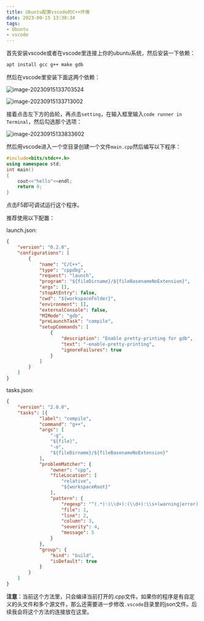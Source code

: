 ```yaml
---
title: Ubuntu配置vscode的C++环境
date: 2023-09-15 13:30:34
tags:
- Ubuntu
- vscode
---
```




 首先安装vscode或者在vscode里连接上你的ubuntu系统，然后安装一下依赖：

```bash
apt install gcc g++ make gdb
```

然后在vscode里安装下面这两个依赖：

![image-20230915133703524](https://abdusalam-typora.oss-cn-beijing.aliyuncs.com/img-for-typora/image-20230915133703524.png)

![image-20230915133713002](https://abdusalam-typora.oss-cn-beijing.aliyuncs.com/img-for-typora/image-20230915133713002.png)

接着点击左下方的齿轮，再点击`setting`，在输入框里输入`code runner in Terminal`，然后勾选那个选项：

![image-20230915133833602](https://abdusalam-typora.oss-cn-beijing.aliyuncs.com/img-for-typora/image-20230915133833602.png)

然后用vscode进入一个空目录创建一个文件`main.cpp`然后编写以下程序：

```c++
#include<bits/stdc++.h>
using namespace std;
int main()
{
    cout<<"hello"<<endl;
    return 0;
}
```

点击F5即可调试运行这个程序。

推荐使用以下配置：

launch.json:

```json
{
    "version": "0.2.0",
    "configurations": [
        {
            "name": "C/C++",
            "type": "cppdbg",
            "request": "launch",
            "program": "${fileDirname}/${fileBasenameNoExtension}",
            "args": [],
            "stopAtEntry": false,
            "cwd": "${workspaceFolder}",
            "environment": [],
            "externalConsole": false,
            "MIMode": "gdb",
            "preLaunchTask": "compile",
            "setupCommands": [
                {
                    "description": "Enable pretty-printing for gdb",
                    "text": "-enable-pretty-printing",
                    "ignoreFailures": true
                }
            ]
        }
    ]
}

```

tasks.json:

```json
{
    "version": "2.0.0",
    "tasks": [{
            "label": "compile",
            "command": "g++",
            "args": [
                "-g",
                "${file}",
                "-o",
                "${fileDirname}/${fileBasenameNoExtension}"
            ],
            "problemMatcher": {
                "owner": "cpp",
                "fileLocation": [
                    "relative",
                    "${workspaceRoot}"
                ],
                "pattern": {
                    "regexp": "^(.*):(\\d+):(\\d+):\\s+(warning|error):\\s+(.*)$",
                    "file": 1,
                    "line": 2,
                    "column": 3,
                    "severity": 4,
                    "message": 5
                }
            },
            "group": {
                "kind": "build",
                "isDefault": true
            }
        }
    ]
}

```



**注意**：当前这个方法里，只会编译当前打开的.cpp文件。如果你的程序是有自定义的头文件和多个源文件，那么还需要进一步修改`.vscode`目录里的json文件。后续我会将这个方法的连接放在这里。


